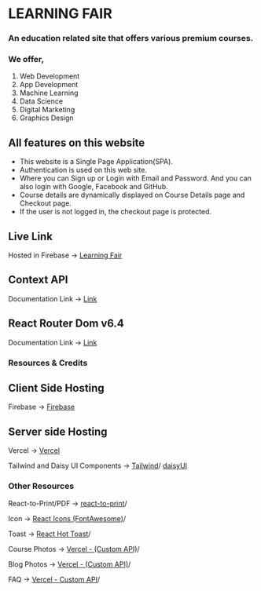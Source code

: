 # LEARNING FAIR
### An education related site that offers various premium courses.

### We offer, 
1. Web Development
2. App Development
3. Machine Learning
4. Data Science
5. Digital Marketing
6. Graphics Design

## All features on this website

* This website is a Single Page Application(SPA).
* Authentication is used on this web site.
* Where you can Sign up or Login with Email and Password. And you can also login with Google, Facebook and GitHub.
* Course details are dynamically displayed on Course Details page and Checkout page.
* If the user is not logged in, the checkout page is protected.


## Live Link

Hosted in Firebase -> [Learning Fair](https://learning-fair-462f2.web.app/)

## Context API

Documentation Link -> [Link](https://reactjs.org/docs/context.html#api)

## React Router Dom v6.4

Documentation Link -> [Link](https://reactrouter.com/en/main/start/overview)

### Resources & Credits

## Client Side Hosting 
Firebase -> [Firebase](https://firebase.google.com/)

## Server side Hosting
Vercel -> [Vercel](https://vercel.com/)

Tailwind and Daisy UI Components ->
[Tailwind](https://tailwindcss.com/)/
[daisyUI](https://daisyui.com/)

### Other Resources

React-to-Print/PDF -> [react-to-print](https://github.com/gregnb/react-to-print)/

Icon -> [React Icons (FontAwesome)](https://react-icons.github.io/react-icons/icons?name=fa)/

Toast -> [React Hot Toast](https://react-hot-toast.com/)/

Course Photos -> [Vercel - (Custom API)](https://learning-platform-server-three.vercel.app/courses)/

Blog Photos -> [Vercel - (Custom API)](https://learning-platform-server-three.vercel.app/blogs)/

FAQ -> [Vercel - Custom API](https://learning-platform-server-three.vercel.app/faq)/

